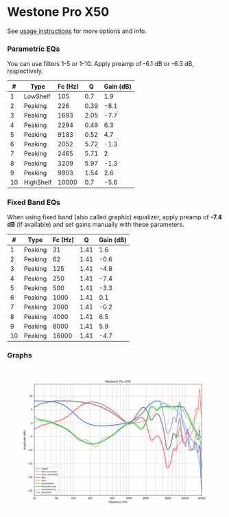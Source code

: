 # Westone Pro X50
See [usage instructions](https://github.com/jaakkopasanen/AutoEq#usage) for more options and info.

### Parametric EQs
You can use filters 1-5 or 1-10. Apply preamp of -6.1 dB or -6.3 dB, respectively.

|   # | Type      |   Fc (Hz) |    Q |   Gain (dB) |
|-----|-----------|-----------|------|-------------|
|   1 | LowShelf  |       105 | 0.7  |         1.9 |
|   2 | Peaking   |       226 | 0.39 |        -8.1 |
|   3 | Peaking   |      1693 | 2.05 |        -7.7 |
|   4 | Peaking   |      2294 | 0.49 |         6.3 |
|   5 | Peaking   |      9183 | 0.52 |         4.7 |
|   6 | Peaking   |      2052 | 5.72 |        -1.3 |
|   7 | Peaking   |      2465 | 5.71 |         2   |
|   8 | Peaking   |      3209 | 5.97 |        -1.3 |
|   9 | Peaking   |      9903 | 1.54 |         2.6 |
|  10 | HighShelf |     10000 | 0.7  |        -5.6 |

### Fixed Band EQs
When using fixed band (also called graphic) equalizer, apply preamp of **-7.4 dB** (if available) and set gains manually with these parameters.

|   # | Type    |   Fc (Hz) |    Q |   Gain (dB) |
|-----|---------|-----------|------|-------------|
|   1 | Peaking |        31 | 1.41 |         1.6 |
|   2 | Peaking |        62 | 1.41 |        -0.6 |
|   3 | Peaking |       125 | 1.41 |        -4.8 |
|   4 | Peaking |       250 | 1.41 |        -7.4 |
|   5 | Peaking |       500 | 1.41 |        -3.3 |
|   6 | Peaking |      1000 | 1.41 |         0.1 |
|   7 | Peaking |      2000 | 1.41 |        -0.2 |
|   8 | Peaking |      4000 | 1.41 |         6.5 |
|   9 | Peaking |      8000 | 1.41 |         5.9 |
|  10 | Peaking |     16000 | 1.41 |        -4.7 |

### Graphs
![](./Westone%20Pro%20X50.png)
